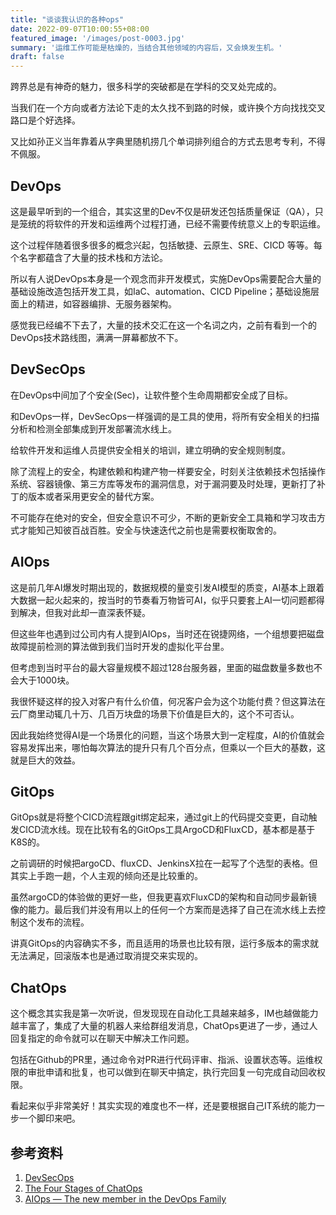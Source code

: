 ```yaml
---
title: "谈谈我认识的各种ops"
date: 2022-09-07T10:00:55+08:00
featured_image: '/images/post-0003.jpg'
summary: '运维工作可能是枯燥的，当结合其他领域的内容后，又会焕发生机。'
draft: false
---
```


跨界总是有神奇的魅力，很多科学的突破都是在学科的交叉处完成的。

当我们在一个方向或者方法论下走的太久找不到路的时候，或许换个方向找找交叉路口是个好选择。

又比如孙正义当年靠着从字典里随机捞几个单词排列组合的方式去思考专利，不得不佩服。

## DevOps

这是最早听到的一个组合，其实这里的Dev不仅是研发还包括质量保证（QA），只是笼统的将软件的开发和运维两个过程打通，已经不需要传统意义上的专职运维。

这个过程伴随着很多很多的概念兴起，包括敏捷、云原生、SRE、CICD 等等。每个名字都蕴含了大量的技术栈和方法论。

所以有人说DevOps本身是一个观念而非开发模式，实施DevOps需要配合大量的基础设施改造包括开发工具，如IaC、automation、CICD Pipeline；基础设施层面上的精进，如容器编排、无服务器架构。

感觉我已经编不下去了，大量的技术交汇在这一个名词之内，之前有看到一个的DevOps技术路线图，满满一屏幕都放不下。

## DevSecOps

在DevOps中间加了个安全(Sec)，让软件整个生命周期都安全成了目标。

和DevOps一样，DevSecOps一样强调的是工具的使用，将所有安全相关的扫描分析和检测全部集成到开发部署流水线上。

给软件开发和运维人员提供安全相关的培训，建立明确的安全规则制度。

除了流程上的安全，构建依赖和构建产物一样要安全，时刻关注依赖技术包括操作系统、容器镜像、第三方库等发布的漏洞信息，对于漏洞要及时处理，更新打了补丁的版本或者采用更安全的替代方案。

不可能存在绝对的安全，但安全意识不可少，不断的更新安全工具箱和学习攻击方式才能知己知彼百战百胜。安全与快速迭代之前也是需要权衡取舍的。

## AIOps

这是前几年AI爆发时期出现的，数据规模的量变引发AI模型的质变，AI基本上跟着大数据一起火起来的，按当时的节奏看万物皆可AI，似乎只要套上AI一切问题都得到解决，但我对此却一直深表怀疑。

但这些年也遇到过公司内有人提到AIOps，当时还在锐捷网络，一个组想要把磁盘故障提前检测的算法做到我们当时开发的虚拟化平台里。

但考虑到当时平台的最大容量规模不超过128台服务器，里面的磁盘数量多数也不会大于1000块。

我很怀疑这样的投入对客户有什么价值，何况客户会为这个功能付费？但这算法在云厂商里动辄几十万、几百万块盘的场景下价值是巨大的，这个不可否认。

因此我始终觉得AI是一个场景化的问题，当这个场景大到一定程度，AI的价值就会容易发挥出来，哪怕每次算法的提升只有几个百分点，但乘以一个巨大的基数，这就是巨大的效益。

## GitOps

GitOps就是将整个CICD流程跟git绑定起来，通过git上的代码提交变更，自动触发CICD流水线。现在比较有名的GitOps工具ArgoCD和FluxCD，基本都是基于K8S的。

之前调研的时候把argoCD、fluxCD、JenkinsX拉在一起写了个选型的表格。但其实上手跑一趟，个人主观的倾向还是比较重的。

虽然argoCD的体验做的更好一些，但我更喜欢FluxCD的架构和自动同步最新镜像的能力。最后我们并没有用以上的任何一个方案而是选择了自己在流水线上去控制这个发布的流程。

讲真GitOps的内容确实不多，而且适用的场景也比较有限，运行多版本的需求就无法满足，回滚版本也是通过取消提交来实现的。

## ChatOps

这个概念其实我是第一次听说，但发现现在自动化工具越来越多，IM也越做能力越丰富了，集成了大量的机器人来给群组发消息，ChatOps更进了一步，通过人回复指定的命令就可以在聊天中解决工作问题。

包括在Github的PR里，通过命令对PR进行代码评审、指派、设置状态等。运维权限的审批申请和批复，也可以做到在聊天中搞定，执行完回复一句完成自动回收权限。

看起来似乎非常美好！其实实现的难度也不一样，还是要根据自己IT系统的能力一步一个脚印来吧。

## 参考资料

1. [DevSecOps](https://medium.com/digital-transformation-and-platform-engineering/devsecops-automation-and-continuous-security-b2c7d0c883c9)
2. [The Four Stages of ChatOps](https://medium.com/get-put-post/the-four-stages-of-chatops-79cc60fc38a)
3. [AIOps — The new member in the DevOps Family](https://medium.com/faun/aiops-the-new-member-in-the-devops-family-d76bab14c98e)

